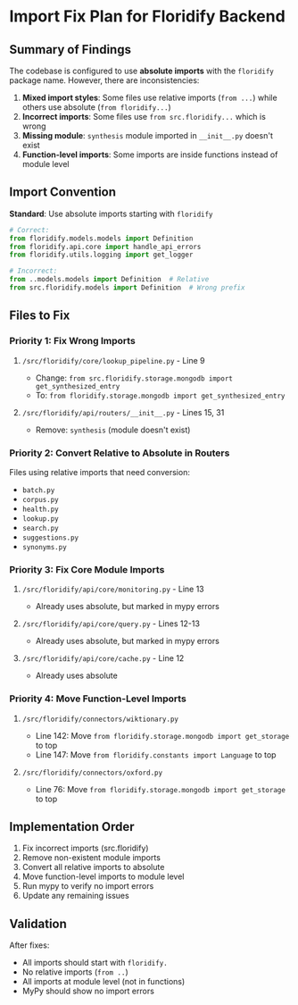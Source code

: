 # Import Fix Plan for Floridify Backend

## Summary of Findings

The codebase is configured to use **absolute imports** with the `floridify` package name. However, there are inconsistencies:

1. **Mixed import styles**: Some files use relative imports (`from ...`) while others use absolute (`from floridify...`)
2. **Incorrect imports**: Some files use `from src.floridify...` which is wrong
3. **Missing module**: `synthesis` module imported in `__init__.py` doesn't exist
4. **Function-level imports**: Some imports are inside functions instead of module level

## Import Convention

**Standard**: Use absolute imports starting with `floridify`
```python
# Correct:
from floridify.models.models import Definition
from floridify.api.core import handle_api_errors
from floridify.utils.logging import get_logger

# Incorrect:
from ..models.models import Definition  # Relative
from src.floridify.models import Definition  # Wrong prefix
```

## Files to Fix

### Priority 1: Fix Wrong Imports
1. `/src/floridify/core/lookup_pipeline.py` - Line 9
   - Change: `from src.floridify.storage.mongodb import get_synthesized_entry`
   - To: `from floridify.storage.mongodb import get_synthesized_entry`

2. `/src/floridify/api/routers/__init__.py` - Lines 15, 31
   - Remove: `synthesis` (module doesn't exist)

### Priority 2: Convert Relative to Absolute in Routers
Files using relative imports that need conversion:
- `batch.py`
- `corpus.py` 
- `health.py`
- `lookup.py`
- `search.py`
- `suggestions.py`
- `synonyms.py`

### Priority 3: Fix Core Module Imports
1. `/src/floridify/api/core/monitoring.py` - Line 13
   - Already uses absolute, but marked in mypy errors
   
2. `/src/floridify/api/core/query.py` - Lines 12-13
   - Already uses absolute, but marked in mypy errors

3. `/src/floridify/api/core/cache.py` - Line 12
   - Already uses absolute

### Priority 4: Move Function-Level Imports
1. `/src/floridify/connectors/wiktionary.py`
   - Line 142: Move `from floridify.storage.mongodb import get_storage` to top
   - Line 147: Move `from floridify.constants import Language` to top

2. `/src/floridify/connectors/oxford.py`
   - Line 76: Move `from floridify.storage.mongodb import get_storage` to top

## Implementation Order

1. Fix incorrect imports (src.floridify)
2. Remove non-existent module imports
3. Convert all relative imports to absolute
4. Move function-level imports to module level
5. Run mypy to verify no import errors
6. Update any remaining issues

## Validation

After fixes:
- All imports should start with `floridify.`
- No relative imports (`from ..`)
- All imports at module level (not in functions)
- MyPy should show no import errors